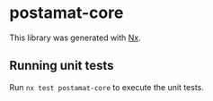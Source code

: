 # postamat-core

This library was generated with [Nx](https://nx.dev).

## Running unit tests

Run `nx test postamat-core` to execute the unit tests.
